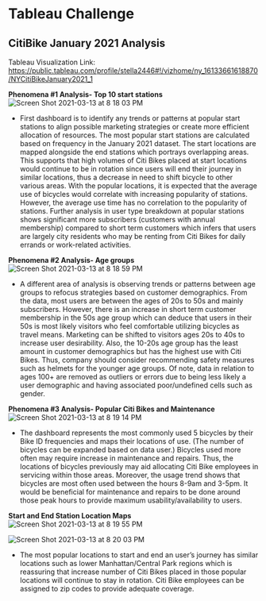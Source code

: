 # Tableau Challenge
## CitiBike January 2021 Analysis 

Tableau Visualization Link: https://public.tableau.com/profile/stella2446#!/vizhome/ny_16133661618870/NYCitiBikeJanuary2021_1

**Phenomena #1 Analysis- Top 10 start stations**
![Screen Shot 2021-03-13 at 8 18 03 PM](https://user-images.githubusercontent.com/70276685/111054265-47f25c00-8439-11eb-9262-111a379703f3.png)

* First dashboard is to identify any trends or patterns at popular start stations to align possible marketing strategies or create more efficient allocation of resources. The most popular start stations are calculated based on frequency in the January 2021 dataset. The start locations are mapped alongside the end stations which portrays overlapping areas. This supports that high volumes of Citi Bikes placed at start locations would continue to be in rotation since users will end their journey in similar locations, thus a decrease in need to shift bicycle to other various areas. With the popular locations, it is expected that the average use of bicycles would correlate with increasing popularity of stations. However, the average use time has no correlation to the popularity of stations. Further analysis in user type breakdown at popular stations shows significant more subscribers (customers with annual membership) compared to short term customers which infers that users are largely city residents who may be renting from Citi Bikes for daily errands or work-related activities.

**Phenomena #2 Analysis- Age groups**
![Screen Shot 2021-03-13 at 8 18 59 PM](https://user-images.githubusercontent.com/70276685/111054287-707a5600-8439-11eb-85d2-c991dadf7c85.png)

* A different area of analysis is observing trends or patterns between age groups to refocus strategies based on customer demographics. From the data, most users are between the ages of 20s to 50s and mainly subscribers. However, there is an increase in short term customer membership in the 50s age group which can deduce that users in their 50s is most likely visitors who feel comfortable utilizing bicycles as travel means. Marketing can be shifted to visitors ages 20s to 40s to increase user desirability. Also, the 10-20s age group has the least amount in customer demographics but has the highest use with Citi Bikes. Thus, company should consider recommending safety measures such as helmets for the younger age groups. Of note, data in relation to ages 100+ are removed as outliers or errors due to being less likely a user demographic and having associated poor/undefined cells such as gender. 

**Phenomena #3 Analysis- Popular Citi Bikes and Maintenance**
![Screen Shot 2021-03-13 at 8 19 14 PM](https://user-images.githubusercontent.com/70276685/111054291-74a67380-8439-11eb-832f-10b872013e6a.png)

* The dashboard represents the most commonly used 5 bicycles by their Bike ID frequencies and maps their locations of use. (The number of bicycles can be expanded based on data user.) Bicycles used more often may require increase in maintenance and repairs. Thus, the locations of bicycles previously may aid allocating Citi Bike employees in servicing within those areas. Moreover, the usage trend shows that bicycles are most often used between the hours 8-9am and 3-5pm. It would be beneficial for maintenance and repairs to be done around those peak hours to provide maximum usability/availability to users. 

**Start and End Station Location Maps**
![Screen Shot 2021-03-13 at 8 19 55 PM](https://user-images.githubusercontent.com/70276685/111054304-8a1b9d80-8439-11eb-8253-a01fcb5943f2.png)

![Screen Shot 2021-03-13 at 8 20 03 PM](https://user-images.githubusercontent.com/70276685/111054305-8a1b9d80-8439-11eb-8419-06b3ddb8d49e.png)
* The most popular locations to start and end an user’s journey has similar locations such as lower Manhattan/Central Park regions which is reassuring that increase number of Citi Bikes placed in those popular locations will continue to stay in rotation. Citi Bike employees can be assigned to zip codes to provide adequate coverage. 
